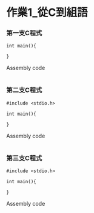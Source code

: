 # 作業1_從C到組語

### 第一支C程式
```
int main(){

}

```


Assembly code

```

```

### 第二支C程式
```
#include <stdio.h>

int main(){

}
```


Assembly code

```

```

### 第三支C程式
```
#include <stdio.h>

int main(){

}
```


Assembly code

```

```

